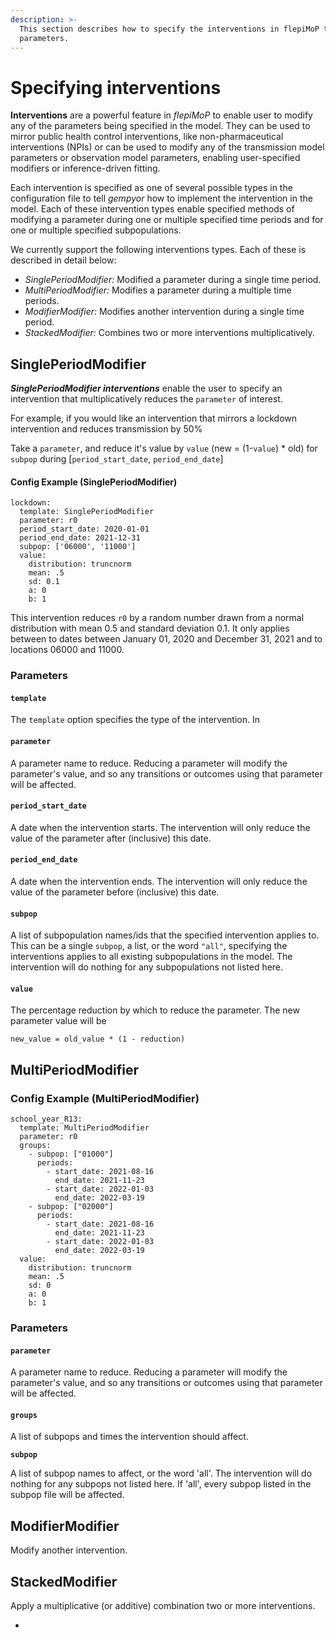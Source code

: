```yaml
---
description: >-
  This section describes how to specify the interventions in flepiMoP to modify 
  parameters.
---
```


# Specifying interventions

**Interventions** are a powerful feature in _flepiMoP_ to enable user to modify any of the parameters being specified in the model. They can be used to mirror public health control interventions, like non-pharmaceutical interventions (NPIs) or can be used to modify any of the transmission model parameters or observation model parameters, enabling user-specified modifiers or inference-driven fitting.&#x20;

Each intervention is specified as one of several possible types in the configuration file to tell _gempyor_ how to implement the intervention in the model. Each of these intervention types enable specified methods of modifying a parameter during one or multiple specified time periods and for one or multiple specified subpopulations.

We currently support the following interventions types. Each of these is described in detail below:

* _SinglePeriodModifier:_ Modified a parameter during a single time period.
* _MultiPeriodModifier:_ Modifies a parameter during a multiple time periods.
* _ModifierModifier:_ Modifies another intervention during a single time period.
* _StackedModifier:_ Combines two or more interventions multiplicatively.

## SinglePeriodModifier

_**SinglePeriodModifier interventions**_ enable the user to specify an intervention that multiplicatively reduces the `parameter` of interest.&#x20;

For example, if you would like an intervention that mirrors a lockdown intervention and reduces transmission by 50%

Take a `parameter`, and reduce it's value by `value` (new = (1-`value`) \* old) for `subpop` during \[`period_start_date`, `period_end_date`]

#### Config Example (SinglePeriodModifier)

```
lockdown:
  template: SinglePeriodModifier
  parameter: r0
  period_start_date: 2020-01-01
  period_end_date: 2021-12-31
  subpop: ['06000', '11000']
  value:
    distribution: truncnorm
    mean: .5
    sd: 0.1
    a: 0
    b: 1
```

This intervention reduces `r0` by a random number drawn from a normal distribution with mean 0.5 and standard deviation 0.1. It only applies between to dates between January 01, 2020 and December 31, 2021 and to locations 06000 and 11000.

### Parameters

#### `template`

The `template` option specifies the type of the intervention. In

#### `parameter`

A parameter name to reduce. Reducing a parameter will modify the parameter's value, and so any transitions or outcomes using that parameter will be affected.

#### `period_start_date`

A date when the intervention starts. The intervention will only reduce the value of the parameter after (inclusive) this date.

#### `period_end_date`

A date when the intervention ends. The intervention will only reduce the value of the parameter before (inclusive) this date.

#### `subpop`

A list of subpopulation names/ids that the specified intervention applies to. This can be a single `subpop`, a list, or the word `"all"`, specifying the interventions applies to all existing subpopulations in the model. The intervention will do nothing for any subpopulations not listed here.

#### `value`

The percentage reduction by which to reduce the parameter. The new parameter value will be

```
new_value = old_value * (1 - reduction)
```

## MultiPeriodModifier

### Config Example (MultiPeriodModifier)

```
school_year_R13:
  template: MultiPeriodModifier
  parameter: r0
  groups:
    - subpop: ["01000"]
      periods:
        - start_date: 2021-08-16
          end_date: 2021-11-23
        - start_date: 2022-01-03
          end_date: 2022-03-19
    - subpop: ["02000"]
      periods:
        - start_date: 2021-08-16
          end_date: 2021-11-23
        - start_date: 2022-01-03
          end_date: 2022-03-19
  value:
    distribution: truncnorm
    mean: .5
    sd: 0
    a: 0
    b: 1
```

### Parameters

#### `parameter`

A parameter name to reduce. Reducing a parameter will modify the parameter's value, and so any transitions or outcomes using that parameter will be affected.

#### `groups`

A list of subpops and times the intervention should affect.

**`subpop`**

A list of subpop names to affect, or the word 'all'. The intervention will do nothing for any subpops not listed here. If 'all', every subpop listed in the subpop file will be affected.

####

## ModifierModifier

Modify another intervention.

## StackedModifier

Apply a multiplicative (or additive) combination two or more interventions.

*
